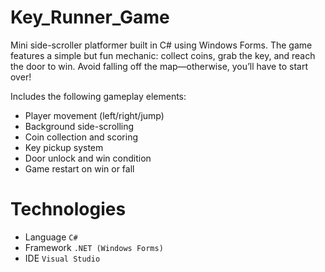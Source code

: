 # Key_Runner_Game

Mini side-scroller platformer built in C# using Windows Forms. The game features a simple but fun mechanic: collect coins, grab the key, and reach the door to win. Avoid falling off the map—otherwise, you’ll have to start over!

Includes the following gameplay elements:

- Player movement (left/right/jump)
- Background side-scrolling
- Coin collection and scoring
- Key pickup system
- Door unlock and win condition
- Game restart on win or fall

# Technologies

- Language `C#`
- Framework `.NET (Windows Forms)`
- IDE `Visual Studio`
